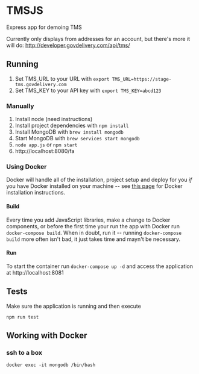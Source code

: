 # TMSJS
Express app for demoing TMS

Currently only displays from addresses for an account, but there's more it will do: http://developer.govdelivery.com/api/tms/

## Running
1. Set TMS_URL to your URL with `export TMS_URL=https://stage-tms.govdelivery.com`
1. Set TMS_KEY to your API key with `export TMS_KEY=abcd123`

### Manually
1. Install node (need instructions)
1. Install project dependencies with `npm install`
1. Install MongoDB with `brew install mongodb`
1. Start MongoDB with `brew services start mongodb`
1. `node app.js` or `npm start`
1. http://localhost:8080/fa


### Using Docker
Docker will handle all of the installation, project setup and deploy for you _if_ you have Docker installed on your machine -- see [this page](https://docs.docker.com/engine/installation/) for Docker installation instructions.

#### Build
Every time you add JavaScript libraries, make a change to Docker components, or before the first time your run the app with Docker run `docker-compose build`. When in doubt, run it -- running `docker-compose build` more often isn't bad, it just takes time and mayn't be necessary.

#### Run
To start the container run `docker-compose up -d` and access the application at http://localhost:8081

## Tests
Make sure the application is running and then execute
```
npm run test
```

## Working with Docker
### ssh to a box
```
docker exec -it mongodb /bin/bash
```